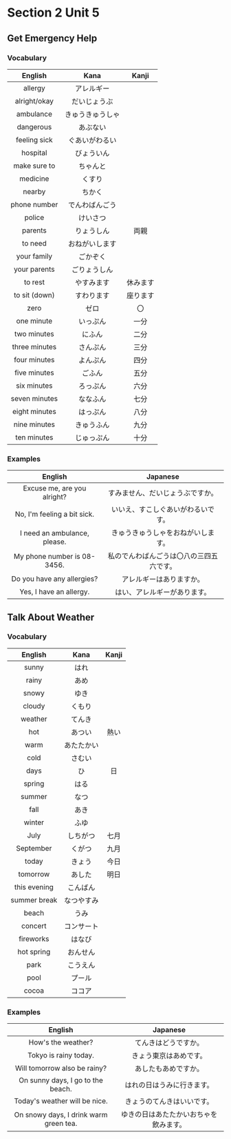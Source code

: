 # Section 2 Unit 5
## Get Emergency Help
### Vocabulary
| English | Kana | Kanji |
|:-------:|:----:|:-----:|
| allergy | アレルギー | |
| alright/okay | だいじょうぶ | |
| ambulance | きゅうきゅうしゃ | |
| dangerous | あぶない | |
| feeling sick | ぐあいがわるい | |
| hospital | びょういん | |
| make sure to | ちゃんと | |
| medicine | くすり | |
| nearby | ちかく | |
| phone number | でんわばんごう | |
| police | けいさつ | |
| parents | りょうしん | 両親 |
| to need | おねがいします | |
| your family | ごかぞく | |
| your parents | ごりょうしん | |
| to rest | やすみます | 休みます |
| to sit (down) | すわります | 座ります |
| zero | ゼロ | 〇 |
| one minute | いっぷん | 一分 |
| two minutes | にふん | 二分 |
| three minutes | さんぷん | 三分 |
| four minutes | よんぷん | 四分 |
| five minutes | ごふん | 五分 |
| six minutes | ろっぷん | 六分 |
| seven minutes | ななふん | 七分 |
| eight minutes | はっぷん | 八分 |
| nine minutes | きゅうふん | 九分 |
| ten minutes | じゅっぷん | 十分 |

### Examples
| English | Japanese |
|:-------:|:--------:|
| Excuse me, are you alright? | すみません、だいじょうぶですか。 |
| No, I'm feeling a bit sick. | いいえ、すこしぐあいがわるいです。 |
| I need an ambulance, please. | きゅうきゅうしゃをおねがいします。 |
| My phone number is 08-3456. | 私のでんわばんごうは〇八の三四五六です。|
| Do you have any allergies? | アレルギーはありますか。 |
| Yes, I have an allergy. | はい、アレルギーがあります。 |

## Talk About Weather
### Vocabulary
| English | Kana | Kanji |
|:-------:|:----:|:-----:|
| sunny | はれ | |
| rainy | あめ | |
| snowy | ゆき | |
| cloudy | くもり | |
| weather | てんき | |
| hot | あつい | 熱い |
| warm | あたたかい | |
| cold | さむい | |
| days | ひ | 日 |
| spring | はる | |
| summer | なつ | |
| fall | あき | |
| winter | ふゆ | |
| July | しちがつ | 七月 |
| September | くがつ | 九月 |
| today | きょう | 今日 |
| tomorrow | あした | 明日 |
| this evening | こんばん | |
| summer break | なつやすみ | |
| beach | うみ | |
| concert | コンサート | |
| fireworks | はなび | |
| hot spring | おんせん | |
| park | こうえん | |
| pool | プール | |
| cocoa | ココア | |

### Examples
| English | Japanese |
|:-------:|:--------:|
| How's the weather? | てんきはどうですか。 |
| Tokyo is rainy today. | きょう東京はあめです。 |
| Will tomorrow also be rainy? | あしたもあめですか。 |
| On sunny days, I go to the beach. | はれの日はうみに行きます。 |
| Today's weather will be nice. | きょうのてんきはいいです。 |
| On snowy days, I drink warm green tea. | ゆきの日はあたたかいおちゃを飲みます。 |
